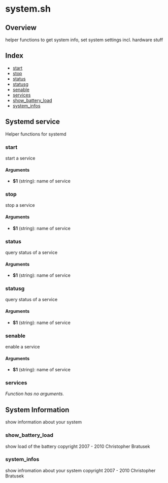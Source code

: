 # system.sh

## Overview

helper functions to get system info, set system settings incl. hardware stuff

## Index

* [start](#start)
* [stop](#stop)
* [status](#status)
* [statusg](#statusg)
* [senable](#senable)
* [services](#services)
* [show_battery_load](#show_battery_load)
* [system_infos](#system_infos)

## Systemd service

Helper functions for systemd

### start

start a service

#### Arguments

* **$1** (string): name of service

### stop

stop a service

#### Arguments

* **$1** (string): name of service

### status

query status of a service

#### Arguments

* **$1** (string): name of service

### statusg

query status of a service

#### Arguments

* **$1** (string): name of service

### senable

enable a service

#### Arguments

* **$1** (string): name of service

### services

_Function has no arguments._

## System Information

show information about your system

### show_battery_load

show load of the battery
copyright 2007 - 2010 Christopher Bratusek

### system_infos

show infromation about your system
copyright 2007 - 2010 Christopher Bratusek

